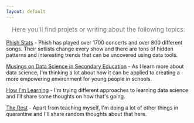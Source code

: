```yaml
---
layout: default
---
```


<p style="color:gray; font-size:120%; text-align:center;">Here you'll find projets or writing about the following topics:</p>
  
[Phish Stats](https://jroefive.github.io/phish/shakedown.html) - Phish has played over 1700 concerts and over 800 different songs.  Their setlists change every show and there are tons of hidden patterns and interesting trends that can be uncovered using data tools.  
  
[Musings on Data Science in Secondary Education](https://jroefive.github.io/edu/thoughts.html) - As I learn more about data science, I'm thinking a lot about how it can be applied to creating a more empowering environment for young people in schools.  
  
[How I'm Learning](https://jroefive.github.io/learn/musing.html) - I'm trying different approaches to learning data science and I'll share some thoughts on how that's going.  
  
[The Rest](https://jroefive.github.io/misc/list.html) - Apart from teaching myself, I'm doing a lot of other things in quarantine and I'll share random thoughts about that here.
